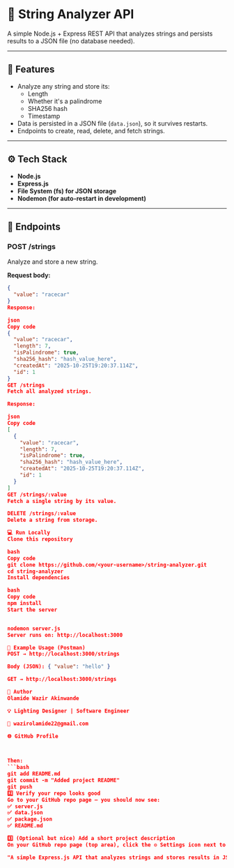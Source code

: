 # 🧠 String Analyzer API

A simple Node.js + Express REST API that analyzes strings and persists results to a JSON file (no database needed).

---

## 🚀 Features
- Analyze any string and store its:
  - Length
  - Whether it's a palindrome
  - SHA256 hash
  - Timestamp
- Data is persisted in a JSON file (`data.json`), so it survives restarts.
- Endpoints to create, read, delete, and fetch strings.

---

## ⚙️ Tech Stack
- **Node.js**
- **Express.js**
- **File System (fs) for JSON storage**
- **Nodemon (for auto-restart in development)**

---

## 🧩 Endpoints

### **POST /strings**
Analyze and store a new string.

**Request body:**
```json
{
  "value": "racecar"
}
Response:

json
Copy code
{
  "value": "racecar",
  "length": 7,
  "isPalindrome": true,
  "sha256_hash": "hash_value_here",
  "createdAt": "2025-10-25T19:20:37.114Z",
  "id": 1
}
GET /strings
Fetch all analyzed strings.

Response:

json
Copy code
[
  {
    "value": "racecar",
    "length": 7,
    "isPalindrome": true,
    "sha256_hash": "hash_value_here",
    "createdAt": "2025-10-25T19:20:37.114Z",
    "id": 1
  }
]
GET /strings/:value
Fetch a single string by its value.

DELETE /strings/:value
Delete a string from storage.

💻 Run Locally
Clone this repository

bash
Copy code
git clone https://github.com/<your-username>/string-analyzer.git
cd string-analyzer
Install dependencies

bash
Copy code
npm install
Start the server


nodemon server.js
Server runs on: http://localhost:3000

🧠 Example Usage (Postman)
POST → http://localhost:3000/strings

Body (JSON): { "value": "hello" }

GET → http://localhost:3000/strings

📝 Author
Olamide Wazir Akinwande

💡 Lighting Designer | Software Engineer 

📧 wazirolamide22@gmail.com

🌐 GitHub Profile



Then:
```bash
git add README.md
git commit -m "Added project README"
git push
2️⃣ Verify your repo looks good
Go to your GitHub repo page — you should now see:
✅ server.js
✅ data.json
✅ package.json
✅ README.md

3️⃣ (Optional but nice) Add a short project description
On your GitHub repo page (top area), click the ⚙️ Settings icon next to the description box, and write:

"A simple Express.js API that analyzes strings and stores results in JSON."
